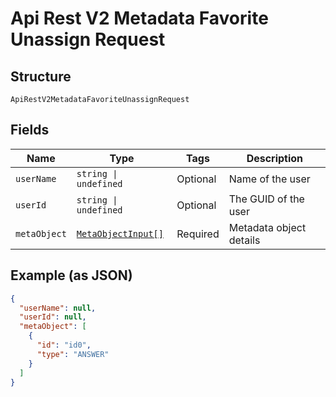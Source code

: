 
# Api Rest V2 Metadata Favorite Unassign Request

## Structure

`ApiRestV2MetadataFavoriteUnassignRequest`

## Fields

| Name | Type | Tags | Description |
|  --- | --- | --- | --- |
| `userName` | `string \| undefined` | Optional | Name of the user |
| `userId` | `string \| undefined` | Optional | The GUID of the user |
| `metaObject` | [`MetaObjectInput[]`](/doc/models/meta-object-input.md) | Required | Metadata object details |

## Example (as JSON)

```json
{
  "userName": null,
  "userId": null,
  "metaObject": [
    {
      "id": "id0",
      "type": "ANSWER"
    }
  ]
}
```


